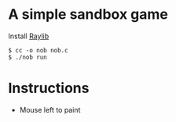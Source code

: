 # A simple sandbox game

Install [Raylib](https://www.raylib.com/)

```console
$ cc -o nob nob.c
$ ./nob run
```

# Instructions

- Mouse left to paint
